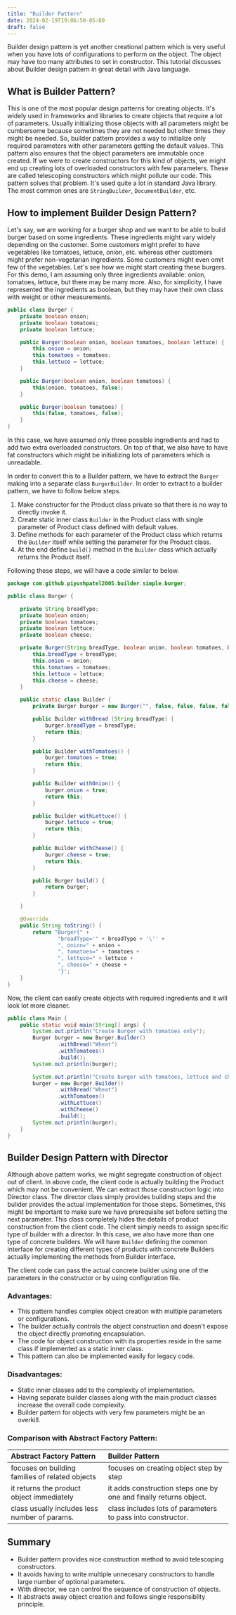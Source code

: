 ```yaml
---
title: "Builder Pattern"
date: 2024-02-19T19:06:50-05:00
draft: false
---
```


Builder design pattern is yet another creational pattern which is very useful when you have lots of configurations to perform on the object. The object may have too many attributes to set in constructor. This tutorial discusses about Builder design pattern in great detail with Java language.

<!--more-->

## What is Builder Pattern?

This is one of the most popular design patterns for creating objects. It's widely used in frameworks and libraries to create objects that require a lot of parameters. Usually initializing those objects with all parameters might be cumbersome because sometimes they are not needed but other times they might be needed. So, builder pattern provides a way to initialize only required parameters with other parameters getting the default values. This pattern also ensures that the object parameters are immutable once created. If we were to create constructors for this kind of objects, we might end up creating lots of overloaded constructors with few parameters. These are called telescoping constructors which might pollute our code. This pattern solves that problem. It's used quite a lot in standard Java library. The most common ones are `StringBuilder`, `DocumentBuilder`, etc.

## How to implement Builder Design Pattern?

Let's say, we are working for a burger shop and we want to be able to build burger based on some ingredients. These ingredients might vary widely depending on the customer. Some customers might prefer to have vegetables like tomatoes, lettuce, onion, etc. whereas other customers might prefer non-vegetarian ingredients. Some customers might even omit few of the vegetables. Let's see how we might start creating these burgers. For this demo, I am assuming only three ingredients available: onion, tomatoes, lettuce, but there may be many more. Also, for simplicity, I have represented the ingredients as boolean, but they may have their own class with weight or other measurements.

```java
public class Burger {
    private boolean onion;
    private boolean tomatoes;
    private boolean lettuce;

    public Burger(boolean onion, boolean tomatoes, boolean lettuce) {
        this.onion = onion;
        this.tomatoes = tomatoes;
        this.lettuce = lettuce;
    }

    public Burger(boolean onion, boolean tomatoes) {
        this(onion, tomatoes, false);
    }

    public Burger(boolean tomatoes) {
        this(false, tomatoes, false);
    }
}
```

In this case, we have assumed only three possible ingredients and had to add two extra overloaded constructors. On top of that, we also have to have fat constructors which might be initializing lots of parameters which is unreadable.

In order to convert this to a Builder pattern, we have to extract the `Burger` making into a separate class `BurgerBuilder`. In order to extract to a builder pattern, we have to follow below steps.

1. Make constructor for the Product class private so that there is no way to directly invoke it.
2. Create static inner class `Builder` in the Product class with single parameter of Product class defined with default values.
3. Define methods for each parameter of the Product class which returns the `Builder` itself while setting the parameter for the Product class.
4. At the end define `build()` method in the `Builder` class which actually returns the Product itself.

Following these steps, we will have a code similar to below.

```java
package com.github.piyushpatel2005.builder.simple.burger;

public class Burger {

    private String breadType;
    private boolean onion;
    private boolean tomatoes;
    private boolean lettuce;
    private boolean cheese;

    private Burger(String breadType, boolean onion, boolean tomatoes, boolean lettuce, boolean cheese) {
        this.breadType = breadType;
        this.onion = onion;
        this.tomatoes = tomatoes;
        this.lettuce = lettuce;
        this.cheese = cheese;
    }

    public static class Builder {
        private Burger burger = new Burger("", false, false, false, false);

        public Builder withBread (String breadType) {
            burger.breadType = breadType;
            return this;
        }

        public Builder withTomatoes() {
            burger.tomatoes = true;
            return this;
        }

        public Builder withOnion() {
            burger.onion = true;
            return this;
        }

        public Builder withLettuce() {
            burger.lettuce = true;
            return this;
        }

        public Builder withCheese() {
            burger.cheese = true;
            return this;
        }

        public Burger build() {
            return burger;
        }

    }

    @Override
    public String toString() {
        return "Burger{" +
                "breadType='" + breadType + '\'' +
                ", onion=" + onion +
                ", tomatoes=" + tomatoes +
                ", lettuce=" + lettuce +
                ", cheese=" + cheese +
                '}';
    }
}
```

Now, the client can easily create objects with required ingredients and it will look lot more cleaner.

```java
public class Main {
    public static void main(String[] args) {
        System.out.println("Create Burger with tomatoes only");
        Burger burger = new Burger.Builder()
                .withBread("Wheat")
                .withTomatoes()
                .build();
        System.out.println(burger);

        System.out.println("Create burger with tomatoes, lettuce and cheese");
        burger = new Burger.Builder()
                .withBread("Wheat")
                .withTomatoes()
                .withLettuce()
                .withCheese()
                .build();
        System.out.println(burger);
    }
}
```

## Builder Design Pattern with Director

Although above pattern works, we might segregate construction of object out of client. In above code, the client code is actually building the Product which may not be convenient. We can extract those construction logic into Director class. The director class simply provides building steps and the bulider provides the actual implementation for those steps. Sometimes, this might be important to make sure we have prerequisite set before setting the next parameter. This class completely hides the details of product construction from the client code. The client simply needs to assign specific type of builder with a director. In this case, we also have more than one type of concrete builders. We will have `Builder` defining the common interface for creating different types of products with concrete Builders actually implementing the methods from Builder interface.

The client code can pass the actual concrete builder using one of the parameters in the constructor or by using configuration file.

### Advantages:

- This pattern handles complex object creation with multiple parameters or configurations.
- The builder actually controls the object construction and doesn't expose the object directly promoting encapsulation.
- The code for object construction with its properties reside in the same class if implemented as a static inner class.
- This pattern can also be implemented easily for legacy code.

### Disadvantages:

- Static inner classes add to the complexity of implementation.
- Having separate builder classes along with the main product classes increase the overall code complexity.
- Builder pattern for objects with very few parameters might be an overkill.

### Comparison with Abstract Factory Pattern:

| Abstract Factory Pattern                          | Builder Pattern                                                   |
|:--------------------------------------------------|:------------------------------------------------------------------|
| focuses on building families of related objects   | focuses on creating object step by step                           |
| it returns the product object immediately         | it adds construction steps one by one and finally returns object. |
| class usually includes less number of params.     | class includes lots of parameters to pass into constructor.       |

## Summary

- Builder pattern provides nice construction method to avoid telescoping constructors.
- It avoids having to write multiple unnecesary constructors to handle large number of optional parameters.
- With director, we can control the sequence of construction of objects.
- It abstracts away object creation and follows single responsiblity principle.